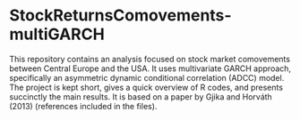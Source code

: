 # StockReturnsComovements-multiGARCH

This repository contains an analysis focused on stock market comovements between Central Europe and the USA. It uses multivariate GARCH approach, specifically an asymmetric dynamic conditional correlation (ADCC) model. The project is kept short, gives a quick overview of R codes, and presents succinctly the main results. It is based on a paper by Gjika and Horváth (2013) (references included in the files).
